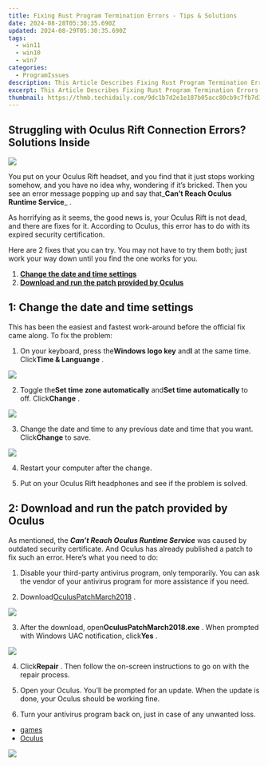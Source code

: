 ```yaml
---
title: Fixing Rust Program Termination Errors - Tips & Solutions
date: 2024-08-28T05:30:35.690Z
updated: 2024-08-29T05:30:35.690Z
tags:
  - win11
  - win10
  - win7
categories:
  - ProgramIssues
description: This Article Describes Fixing Rust Program Termination Errors - Tips & Solutions
excerpt: This Article Describes Fixing Rust Program Termination Errors - Tips & Solutions
thumbnail: https://thmb.techidaily.com/9dc1b7d2e1e187b05acc80cb9c7fb7d37982a55474766bf6cca6ff87f0dad9cf.jpg
---
```


## Struggling with Oculus Rift Connection Errors? Solutions Inside

![](https://images.drivereasy.com/wp-content/uploads/2018/04/img_5ac1fcd2c3250.jpg)

 You put on your Oculus Rift headset, and you find that it just stops working somehow, and you have no idea why, wondering if it’s bricked. Then you see an error message popping up and say that_**Can’t Reach Oculus Runtime Service**_ .

 As horrifying as it seems, the good news is, your Oculus Rift is not dead, and there are fixes for it. According to Oculus, this error has to do with its expired security certification.

 Here are 2 fixes that you can try. You may not have to try them both; just work your way down until you find the one works for you.

1. [**Change the date and time settings**](https://tools.techidaily.com/drivereasy/download/)
2. **[Download and run the patch provided by Oculus](https://tools.techidaily.com/drivereasy/download/)**

## 1: Change the date and time settings

 This has been the easiest and fastest work-around before the official fix came along. To fix the problem:

 1) On your keyboard, press the**Windows logo key** and**I** at the same time. Click**Time & Languange** .

![](https://images.drivereasy.com/wp-content/uploads/2018/04/img_5ac2e9b201bc2.png)

 2) Toggle the**Set time zone automatically** and**Set time automatically** to off. Click**Change** .

![](https://images.drivereasy.com/wp-content/uploads/2018/04/img_5ac2ec9f42921.jpg)

 3) Change the date and time to any previous date and time that you want. Click**Change** to save.

![](https://images.drivereasy.com/wp-content/uploads/2018/04/img_5ac2ece16dade.jpg)

4) Restart your computer after the change.

5) Put on your Oculus Rift headphones and see if the problem is solved.

## 2: Download and run the patch provided by Oculus

 As mentioned, the _**Can’t Reach Oculus Runtime Service**_  was caused by outdated security certificate. And Oculus has already published a patch to fix such an error. Here’s what you need to do:

 1) Disable your third-party antivirus program, only temporarily. You can ask the vendor of your antivirus program for more assistance if you need.

 2) Download[OculusPatchMarch2018](https://www.oculus.com/download%5Fapp/?id=1900369199996051) .

![](https://images.drivereasy.com/wp-content/uploads/2018/04/img_5ac2f56577fc1.jpg)

 3) After the download, open**OculusPatchMarch2018.exe** . When prompted with Windows UAC notification, click**Yes** .

![](https://images.drivereasy.com/wp-content/uploads/2018/04/img_5ac2f58ec8cf0.png)

 4) Click**Repair** . Then follow the on-screen instructions to go on with the repair process.

 5) Open your Oculus. You’ll be prompted for an update. When the update is done, your Oculus should be working fine.

 6) Turn your antivirus program back on, just in case of any unwanted loss.

* [games](https://tools.techidaily.com/drivereasy/download/)
* [Oculus](https://tools.techidaily.com/drivereasy/download/)

<ins class="adsbygoogle"
     style="display:block"
     data-ad-format="autorelaxed"
     data-ad-client="ca-pub-7571918770474297"
     data-ad-slot="1223367746"></ins>



<ins class="adsbygoogle"
     style="display:block"
     data-ad-client="ca-pub-7571918770474297"
     data-ad-slot="8358498916"
     data-ad-format="auto"
     data-full-width-responsive="true"></ins>



<!-- affiliate ads begin -->
<a href="https://secure.2checkout.com/order/checkout.php?PRODS=4715391&QTY=1&AFFILIATE=108875&CART=1"><img src="https://secure.avangate.com/images/merchant/7f687767ccf20fcea1c9dc4a5adc2326/Digisigner_banner_728_x_90_color_version.png" border="0"></a>
<!-- affiliate ads end -->